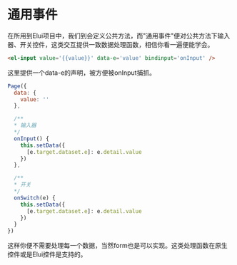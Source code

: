# 通用事件

在所用到Elui项目中，我们到会定义公共方法，而"通用事件"便对公共方法下输入器、开关控件，这类交互提供一致数据处理函数，相信你看一遍便能学会。

```html
<el-input value='{{value}}' data-e='value' bindinput='onInput' />
```

这里提供一个data-e的声明，被方便被onInput捕抓。

```js
Page({
  data: {
    value: ''
  },

  /**
  * 输入器
  */
  onInput() {
    this.setData({
      [e.target.dataset.e]: e.detail.value
    })
  },

  /**
  * 开关
  */
  onSwitch(e) {
    this.setData({
      [e.target.dataset.e]: e.detail.value
    })
  }
})
```

这样你便不需要处理每一个数据，当然form也是可以实现。这类处理函数在原生控件或是Elui控件是支持的。

